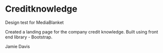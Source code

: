 # Creditknowledge

Design test for MediaBlanket

Created a landing page for the company credit knowledge.
Built using front end library - Bootstrap.

Jamie Davis

